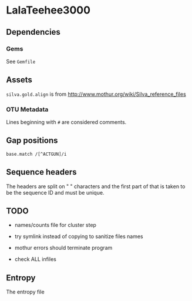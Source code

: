 # LalaTeehee3000 #

## Dependencies ##

### Gems ###

See `Gemfile`

## Assets ##

`silva.gold.align` is from http://www.mothur.org/wiki/Silva_reference_files

### OTU Metadata ###

Lines beginning with `#` are considered comments.

## Gap positions ##

`base.match /[^ACTGUN]/i`

## Sequence headers ##

The headers are split on " " characters and the first part of that is
taken to be the sequence ID and must be unique.

## TODO ##

- names/counts file for cluster step
- try symlink instead of copying to sanitize files names

- mothur errors should terminate program

- check ALL infiles

## Entropy ##

The entropy file
